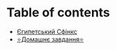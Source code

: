 # Table of contents

* [Єгипетський Сфінкс](README.md)
* [⭐️Домашнє завдання⭐️](domashnye-zavdannya.md)
